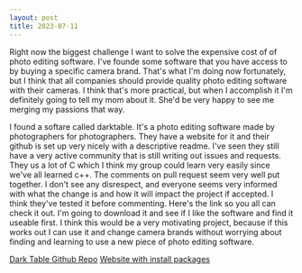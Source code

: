 ```yaml
---
layout: post
title: 2023-07-11
---
```


Right now the biggest challenge I want to solve the expensive cost of of photo editing software. I've founde some software that you have access to by buying a specific camera brand. That's what I'm doing now fortunately, but I think that all companies should provide quality photo editing software with their cameras. I think that's more practical, but when I accomplish it I'm definitely going to tell my mom about it. She'd be very happy to see me merging my passions that way.

I found a softare called darktable. It's a photo editing software made by photographers for photographers. They have a website for it and their github is set up very nicely with a descriptive readme. I've seen they still have a very active community that is still writing out issues and requests. They us a lot of C which I think my group could learn very easily since we've all learned c++. The comments on pull request seem very well put together. I don't see any disrespect, and everyone seems very informed with what the change is and how it will impact the project if accepted. I think they've tested it before commenting. Here's the link so you all can check it out. I'm going to download it and see if I like the software and find it useable first. I think this would be a very motivating project, because if this works out I can use it and change camera brands without worrying about finding and learning to use a new piece of photo editing software.

[Dark Table Github Repo](https://github.com/darktable-org/darktable)
[Website with install packages](https://www.darktable.org)
